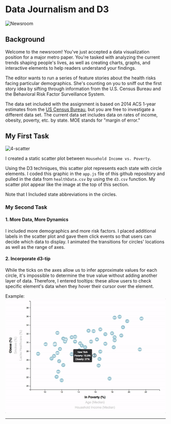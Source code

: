 # Data Journalism and D3

![Newsroom](https://media.giphy.com/media/v2xIous7mnEYg/giphy.gif)

## Background

Welcome to the newsroom! You've just accepted a data visualization position for a major metro paper. You're tasked with analyzing the current trends shaping people's lives, as well as creating charts, graphs, and interactive elements to help readers understand your findings.

The editor wants to run a series of feature stories about the health risks facing particular demographics. She's counting on you to sniff out the first story idea by sifting through information from the U.S. Census Bureau and the Behavioral Risk Factor Surveillance System.

The data set included with the assignment is based on 2014 ACS 1-year estimates from the [US Census Bureau](https://data.census.gov/cedsci/), but you are free to investigate a different data set. The current data set includes data on rates of income, obesity, poverty, etc. by state. MOE stands for "margin of error."

## My First Task

![4-scatter](Images/static.jpg)

I created a static scatter plot between `Household Income vs. Poverty`.

Using the D3 techniques, this scatter plot represents each state with circle elements. I coded this graphic in the `app.js` file of this github repository and pulled in the data from `healthData.csv` by using the `d3.csv` function. My scatter plot appear like the image at the top of this section.

Note that I Included state abbreviations in the circles.

### My Second Task

#### 1. More Data, More Dynamics

I included more demographics and more risk factors. I placed additional labels in the scatter plot and gave them click events so that users can decide which data to display. I animated the transitions for circles' locations as well as the range of axes. 

#### 2. Incorporate d3-tip

While the ticks on the axes allow us to infer approximate values for each circle, it's impossible to determine the true value without adding another layer of data. Therefore, I entered tooltips: these allow users to check specific element's data when they hover their cursor over the element.

Example:
![8-tooltip](Images/8-tooltip.gif)

- - -


